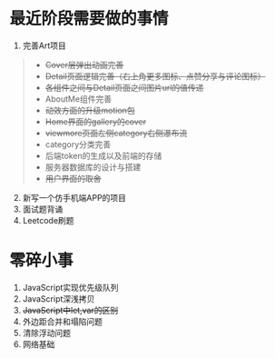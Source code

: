 # 最近阶段需要做的事情

1. 完善Art项目
>  * ~~Cover层弹出动画完善~~
>  * ~~Detail页面逻辑完善（右上角更多图标、点赞分享与评论图标）~~
>  * ~~各组件之间与Detail页面之间图片url的值传递~~
>  * AboutMe组件完善
>  * ~~动效方面的升级motion包~~
>  * ~~Home界面的gallery的cover~~
>  * ~~viewmore页面左侧category右侧瀑布流~~
>  * category分类完善
>  * 后端token的生成以及前端的存储
>  * 服务器数据库的设计与搭建
>  * ~~用户界面的取舍~~
2. 新写一个仿手机端APP的项目
3. 面试题背诵
4. Leetcode刷题
   

# 零碎小事

1. JavaScript实现优先级队列
2. JavaScript深浅拷贝
3. ~~JavaScript中let,var的区别~~
4. 外边距合并和塌陷问题
5. 清除浮动问题
6. 网络基础
